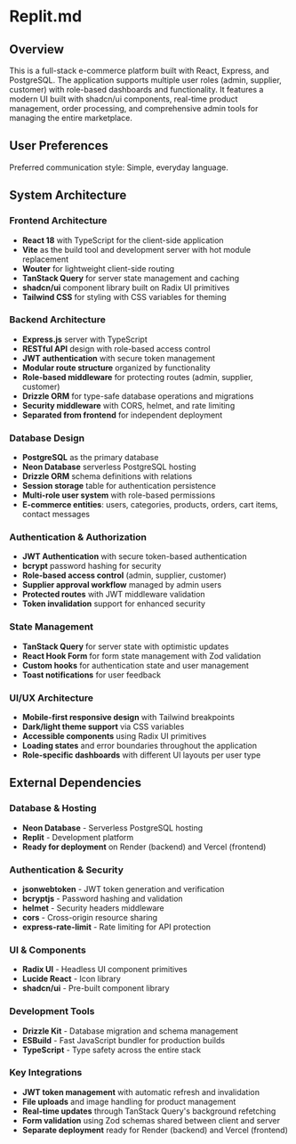 # Replit.md

## Overview

This is a full-stack e-commerce platform built with React, Express, and PostgreSQL. The application supports multiple user roles (admin, supplier, customer) with role-based dashboards and functionality. It features a modern UI built with shadcn/ui components, real-time product management, order processing, and comprehensive admin tools for managing the entire marketplace.

## User Preferences

Preferred communication style: Simple, everyday language.

## System Architecture

### Frontend Architecture
- **React 18** with TypeScript for the client-side application
- **Vite** as the build tool and development server with hot module replacement
- **Wouter** for lightweight client-side routing
- **TanStack Query** for server state management and caching
- **shadcn/ui** component library built on Radix UI primitives
- **Tailwind CSS** for styling with CSS variables for theming

### Backend Architecture
- **Express.js** server with TypeScript
- **RESTful API** design with role-based access control
- **JWT authentication** with secure token management
- **Modular route structure** organized by functionality
- **Role-based middleware** for protecting routes (admin, supplier, customer)
- **Drizzle ORM** for type-safe database operations and migrations
- **Security middleware** with CORS, helmet, and rate limiting
- **Separated from frontend** for independent deployment

### Database Design
- **PostgreSQL** as the primary database
- **Neon Database** serverless PostgreSQL hosting
- **Drizzle ORM** schema definitions with relations
- **Session storage** table for authentication persistence
- **Multi-role user system** with role-based permissions
- **E-commerce entities**: users, categories, products, orders, cart items, contact messages

### Authentication & Authorization
- **JWT Authentication** with secure token-based authentication
- **bcrypt** password hashing for security
- **Role-based access control** (admin, supplier, customer)
- **Supplier approval workflow** managed by admin users
- **Protected routes** with JWT middleware validation
- **Token invalidation** support for enhanced security

### State Management
- **TanStack Query** for server state with optimistic updates
- **React Hook Form** for form state management with Zod validation
- **Custom hooks** for authentication state and user management
- **Toast notifications** for user feedback

### UI/UX Architecture
- **Mobile-first responsive design** with Tailwind breakpoints
- **Dark/light theme support** via CSS variables
- **Accessible components** using Radix UI primitives
- **Loading states** and error boundaries throughout the application
- **Role-specific dashboards** with different UI layouts per user type

## External Dependencies

### Database & Hosting
- **Neon Database** - Serverless PostgreSQL hosting
- **Replit** - Development platform
- **Ready for deployment** on Render (backend) and Vercel (frontend)

### Authentication & Security
- **jsonwebtoken** - JWT token generation and verification
- **bcryptjs** - Password hashing and validation
- **helmet** - Security headers middleware
- **cors** - Cross-origin resource sharing
- **express-rate-limit** - Rate limiting for API protection

### UI & Components
- **Radix UI** - Headless UI component primitives
- **Lucide React** - Icon library
- **shadcn/ui** - Pre-built component library

### Development Tools
- **Drizzle Kit** - Database migration and schema management
- **ESBuild** - Fast JavaScript bundler for production builds
- **TypeScript** - Type safety across the entire stack

### Key Integrations
- **JWT token management** with automatic refresh and invalidation
- **File uploads** and image handling for product management
- **Real-time updates** through TanStack Query's background refetching
- **Form validation** using Zod schemas shared between client and server
- **Separate deployment** ready for Render (backend) and Vercel (frontend)